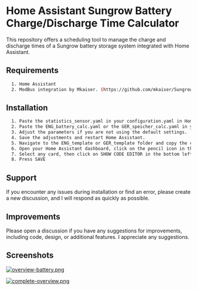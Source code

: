 
# Home Assistant Sungrow Battery Charge/Discharge Time Calculator

This repository offers a scheduling tool to manage the charge and discharge times of a Sungrow battery storage system integrated with Home Assistant.




## Requirements

```bash
  1. Home Assistant
  2. ModBus integration by Mkaiser. (https://github.com/mkaiser/Sungrow-SHx-Inverter-Modbus-Home-Assistant)
```



## Installation

```bash
  1. Paste the statistics_sensor.yaml in your configuration.yaml in Home Assistant.
  2. Paste the ENG_battery_calc.yaml or the GER_speicher_calc.yaml in your configuration.yaml.
  3. Adjust the parameters if you are not using the default settings.
  4. Save the adjustments and restart Home Assistant.
  5. Navigate to the ENG_template or GER_template folder and copy the code from the template file.
  6. Open your Home Assistant dashboard, click on the pencil icon in the top right corner, and then click on Add Card at the bottom right.
  7. Select any card, then click on SHOW CODE EDITOR in the bottom left corner, and replace the entire code with the copied one.
  8. Press SAVE
```

## Support

If you encounter any issues during installation or find an error, please create a new discussion, and I will respond as quickly as possible.

## Improvements

Please open a discussion if you have any suggestions for improvements, including code, design, or additional features.
I appreciate any suggestions.

## Screenshots

[![overview-battery.png](https://i.postimg.cc/DzjvFS4D/overview-battery.png)](https://postimg.cc/B8F9BQgc)



[![complete-overview.png](https://i.postimg.cc/bNc245hn/complete-overview.png)](https://postimg.cc/bdgJt3dY)



